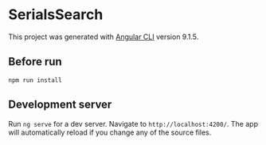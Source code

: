 # SerialsSearch

This project was generated with [Angular CLI](https://github.com/angular/angular-cli) version 9.1.5.

## Before run 

`npm run install`

## Development server

Run `ng serve` for a dev server. Navigate to `http://localhost:4200/`. The app will automatically reload if you change any of the source files.



